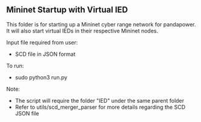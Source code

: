 ## Mininet Startup with Virtual IED

This folder is for starting up a Mininet cyber range network for pandapower. It will also start virtual IEDs in their respective Mininet nodes.  

Input file required from user:
- SCD file in JSON format

To run:  
- sudo python3 run.py

Note:
- The script will require the folder "IED" under the same parent folder
- Refer to utils/scd_merger_parser for more details regarding the SCD JSON file
